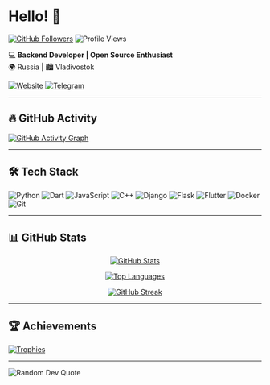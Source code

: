 # Hello! 👋

[![GitHub Followers](https://img.shields.io/github/followers/festW099?label=Follow%20me&style=social&color=blue)](https://github.com/festW099)
![Profile Views](https://komarev.com/ghpvc/?username=festW099&color=blue&label=Profile+Views)

💻 **Backend Developer | Open Source Enthusiast**  
🌍 Russia | 🏙️ Vladivostok  

[![Website](https://img.shields.io/badge/-My_Website-0066cc?style=flat)](https://example.com)
[![Telegram](https://img.shields.io/badge/-Telegram-0088CC?style=flat)](https://t.me/your_tg)

---

## 🔥 GitHub Activity

[![GitHub Activity Graph](https://github-readme-activity-graph.vercel.app/graph?username=festW099&theme=react-dark&bg_color=0d1117&color=1a8cff&line=0066ff&point=1a8cff&area=true&hide_border=true)](https://github.com/festW099)

---

## 🛠️ Tech Stack
![Python](https://img.shields.io/badge/-Python-3776AB?style=flat&logo=python&logoColor=white)
![Dart](https://img.shields.io/badge/-Dart-0175C2?style=flat&logo=dart&logoColor=white)
![JavaScript](https://img.shields.io/badge/-JavaScript-F7DF1E?style=flat&logo=javascript&logoColor=black)
![C++](https://img.shields.io/badge/-C++-00599C?style=flat&logo=c%2B%2B&logoColor=white)
![Django](https://img.shields.io/badge/-Django-092E20?style=flat&logo=django&logoColor=white)
![Flask](https://img.shields.io/badge/-Flask-000000?style=flat&logo=flask&logoColor=white)
![Flutter](https://img.shields.io/badge/-Flutter-02569B?style=flat&logo=flutter&logoColor=white)
![Docker](https://img.shields.io/badge/-Docker-2496ED?style=flat&logo=docker&logoColor=white)
![Git](https://img.shields.io/badge/-Git-F05032?style=flat&logo=git&logoColor=white)

---

## 📊 GitHub Stats

<div align="center">
  
[![GitHub Stats](https://github-readme-stats.vercel.app/api?username=festW099&show_icons=true&theme=blue-green&hide_border=true&bg_color=0d1117&title_color=1a8cff&icon_color=1a8cff&text_color=ffffff)](https://github.com/festW099)

[![Top Languages](https://github-readme-stats.vercel.app/api/top-langs/?username=festW099&layout=compact&theme=blue-green&hide_border=true&bg_color=0d1117&title_color=1a8cff&text_color=ffffff)](https://github.com/festW099)

[![GitHub Streak](https://github-readme-streak-stats.herokuapp.com/?user=festW099&theme=blue-green&background=0d1117&border=1a8cff&dates=ffffff)](https://github.com/festW099)

</div>

---

## 🏆 Achievements

[![Trophies](https://github-profile-trophy.vercel.app/?username=festW099&theme=onedark&rank=-C&margin-w=15&margin-h=15&no-bg=true&title=MultiLanguage,Commits,Repositories,PullRequest)](https://github.com/ryo-ma/github-profile-trophy)

---

![Random Dev Quote](https://quotes-github-readme.vercel.app/api?type=horizontal&theme=dark)
